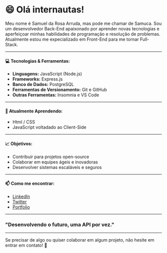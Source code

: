 # 😄 Olá internautas!

Meu nome é Samuel da Rosa Arruda, mas pode me chamar de Samuca. Sou um desenvolvedor Back-End apaixonado por aprender novas tecnologias e aperfeiçoar minhas habilidades de programação e resolução de problemas. Atualmente estou me expecializado em Front-End para me tornar Full-Stack.

---

#### 💻 Tecnologias & Ferramentas:
- **Linguagens:** JavaScript (Node.js)
- **Frameworks:** Express.js
- **Banco de Dados:** PostgreSQL
- **Ferramentas de Versionamento:** Git e GitHub
- **Outras Ferramentas:** Insomnia e VS Code

---

#### 🌱 Atualmente Aprendendo:
- Html / CSS
- JavaScript voltadado ao Client-Side

---

#### 📈 Objetivos:
- Contribuir para projetos open-source
- Colaborar em equipes ágeis e inovadoras
- Desenvolver sistemas escaláveis e seguros

---

#### 📫 Como me encontrar:
- [LinkedIn](https://www.linkedin.com/in/samuel-da-rosa-arruda-1b3676201/)
- [Twitter](https://x.com/Samuel18094515)
- [Portfolio](https://github.com/samuelrosaarruda?tab=repositories)

---

### "Desenvolvendo o futuro, uma API por vez."

---

Se precisar de algo ou quiser colaborar em algum projeto, não hesite em entrar em contato! 🚀

